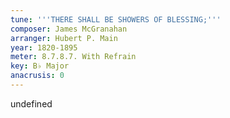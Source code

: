 ```yaml
---
tune: '''THERE SHALL BE SHOWERS OF BLESSING;'''
composer: James McGranahan
arranger: Hubert P. Main
year: 1820-1895
meter: 8.7.8.7. With Refrain
key: B♭ Major
anacrusis: 0
---
```

undefined